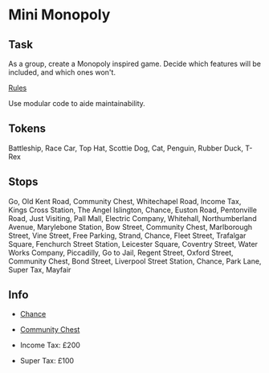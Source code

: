 # Mini Monopoly


## Task

As a group, create a Monopoly inspired game.  Decide which features will be included, and which ones won't.

[Rules](https://monopoly.fandom.com/wiki/Monopoly_Rules)

Use modular code to aide maintainability.


## Tokens

Battleship, Race Car, Top Hat, Scottie Dog, Cat, Penguin, Rubber Duck, T-Rex

## Stops

Go, Old Kent Road, Community Chest, Whitechapel Road, Income Tax, Kings Cross Station, The Angel Islington, Chance, Euston Road, Pentonville Road, Just Visiting, Pall Mall, Electric Company, Whitehall, Northumberland Avenue, Marylebone Station, Bow Street, Community Chest, Marlborough Street, Vine Street, Free Parking, Strand, Chance, Fleet Street, Trafalgar Square, Fenchurch Street Station, Leicester Square, Coventry Street, Water Works Company, Piccadilly, Go to Jail, Regent Street, Oxford Street, Community Chest, Bond Street, Liverpool Street Station, Chance, Park Lane, Super Tax, Mayfair

## Info

* [Chance](https://monopoly.fandom.com/wiki/Chance)

* [Community Chest](https://monopoly.fandom.com/wiki/Community_Chest)

* Income Tax: £200

* Super Tax: £100

